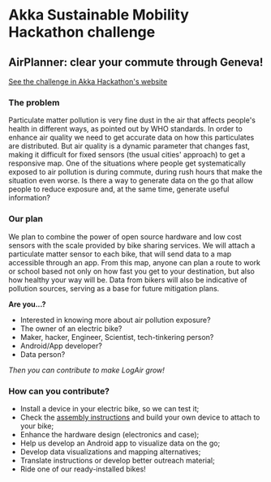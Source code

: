 # Akka Sustainable Mobility Hackathon challenge

## AirPlanner: clear your commute through Geneva!

[See the challenge in Akka Hackathon's website](https://sustainable-mobility-hackathon.sparkboard.com/project/5cf921deea2dab00242c072e)

### The problem
Particulate matter pollution is very fine dust in the air that affects people's health in different ways, as pointed out by WHO standards. In order to enhance air quality we need to get accurate data on how this particulates are distributed. But air quality is a dynamic parameter that changes fast, making it difficult for fixed sensors (the usual cities' approach) to get a responsive map. One of the situations where people get systematically exposed to air pollution is during commute, during rush hours that make the situation even worse. Is there a way to generate data on the go that allow people to reduce exposure and, at the same time, generate useful information?

### Our plan
We plan to combine the power of open source hardware and low cost sensors with the scale provided by bike sharing services. We will attach a particulate matter sensor to each bike, that will send data to a map accessible through an app. From this map, anyone can plan a route to work or school based not only on how fast you get to your destination, but also how healthy your way will be. Data from bikers will also be indicative of pollution sources, serving as a base for future mitigation plans.

**Are you...?**
- Interested in knowing more about air pollution exposure?
- The owner of an electric bike?
- Maker, hacker, Engineer, Scientist, tech-tinkering person?
- Android/App developer?
- Data person?

*Then you can contribute to make LogAir grow!*

### How can you contribute? 
- Install a device in your electric bike, so we can test it;
- Check the [assembly instructions]() and build your own device to attach to your bike;
- Enhance the hardware design (electronics and case);
- Help us develop an Android app to visualize data on the go;
- Develop data visualizations and mapping alternatives;
- Translate instructions or develop better outreach material;
- Ride one of our ready-installed bikes!


